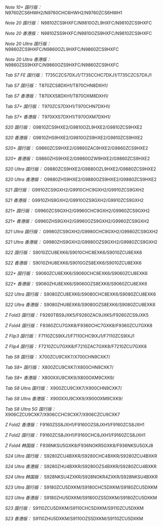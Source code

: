 *Note 10+ 国行版：*
N9760ZCS6HWH2/N9760CHC6HWH2/N9760ZCS6HWH1

*Note 20 国行版：*
N9810ZCS9HXFC/N9810OZL9HXFC/N9810ZCS9HXFC

*Note 20 香港版：*
N9810ZSS9HXFC/N9810OZS9HXFC/N9810ZCS9HXFC

*Note 20 Ultra 国行版：*
N9860ZCS9HXFC/N9860OZL9HXFC/N9860ZCS9HXFC

*Note 20 Ultra 香港版：*
N9860ZSS9HXFC/N9860OZS9HXFC/N9860ZCS9HXFC

*Tab S7 FE 国行版：*
T735CZCS7DXJ1/T735CCHC7DXJ1/T735CZCS7DXJ1

*Tab S7 国行版：*
T870ZCS8DXH1/T870CHN8DXH1/

*Tab S7 香港版：*
T870XXS8DXH1/T870OXM8DXH1/

*Tab S7+ 国行版：*
T970ZCS7DXH1/T970CHN7DXH1/

*Tab S7+ 香港版：*
T970XXS7DXH1/T970OXM7DXH1/

*S20 国行版：*
G9810ZCS9HXE2/G9810OZL9HXE2/G9810ZCS9HXE2

*S20 香港版：*
G9810ZHS9HXE2/G9810OZS9HXE2/G9810ZCS9HXE2

*S20+ 国行版：*
G9860ZCS9HXE2/G9860ZAC9HXE2/G9860ZCS9HXE2

*S20+ 香港版：*
G9860ZHS9HXE2/G9860OZW9HXE2/G9860ZCS9HXE2

*S20 Ultra 国行版：*
G9880ZCS9HXE2/G9880OZL9HXE2/G9880ZCS9HXE2

*S20 Ultra 香港版：*
G9880ZHS9HXE2/G9880OZS9HXE2/G9880ZCS9HXE2

*S21 国行版：*
G9910ZCS9GXH2/G9910CHC9GXH2/G9910ZCS9GXH2

*S21 香港版：*
G9910ZHS9GXH2/G9910OZS9GXH2/G9910ZCS9GXH2

*S21+ 国行版：*
G9960ZCS9GXH2/G9960CHC9GXH2/G9960ZCS9GXH2

*S21+ 香港版：*
G9960ZHS9GXH2/G9960OZS9GXH2/G9960ZCS9GXH2

*S21 Ultra 国行版：*
G9980ZCS9GXH2/G9980CHC9GXH2/G9980ZCS9GXH2

*S21 Ultra 香港版：*
G9980ZHS9GXH2/G9980OZS9GXH2/G9980ZCS9GXH2

*S22 国行版：*
S9010ZCU8EXK6/S9010CHC8EXK6/S9010ZCU8EXK6

*S22 香港版：*
S9010ZHU8EXK6/S9010OZS8EXK6/S9010ZCU8EXK6

*S22+ 国行版：*
S9060ZCU8EXK6/S9060CHC8EXK6/S9060ZCU8EXK6

*S22+ 香港版：*
S9060ZHU8EXK6/S9060OZS8EXK6/S9060ZCU8EXK6

*S22 Ultra 国行版：*
S9080ZCU8EXK6/S9080CHC8EXK6/S9080ZCU8EXK6

*S22 Ultra 香港版：*
S9080ZHU8EXK6/S9080OZS8EXK6/S9080ZCU8EXK6

*Z Fold3 国行版：*
F9260TBS9JXK5/F9260ZAC9JXK5/F9260ZCS9JXK5

*Z Fold4 国行版：*
F9360ZCU7GXK8/F9360CHC7GXK8/F9360ZCU7GXK8

*Z Flip3 国行版：*
F7110ZCS9IXJ1/F7110CHC9IXJ1/F7110ZCS9IXJ1

*Z Flip4 国行版：*
F7210ZCU7GXK8/F7210ZAC7GXK8/F7210ZCU7GXK8

*Tab S8 国行版：*
X700ZCU9CXK7/X700CHN9CXK7/

*Tab S8+ 国行版：*
X800ZCU9CXK7/X800CHN9CXK7/

*Tab S8+ 香港版：*
X800XXU9CXK9/X800OXM9CXK9/

*Tab S8 Ultra 国行版：*
X900ZCU9CXK7/X900CHN9CXK7/

*Tab S8 Ultra 香港版：*
X900XXU9CXK9/X900OXM9CXK9/

*Tab S8 Ultra 5G 国行版：*
X906CZCU9CXK7/X906CCHC9CXK7/X906CZCU9CXK7

*Z Fold2 香港版：*
F9160ZSS8JXH1/F9160OZS8JXH1/F9160ZCS8JXH1

*Z Fold2 国行版：*
F9160ZCS8JXH1/F9160CHC8JXH1/F9160ZCS8JXH1

*Z Fold4 韩国版：*
F936NKSU5GXK8/F936NOKR5GXK8/F936NKSU5GXJ8

*S24 Ultra 国行版：*
S9280ZCU4BXKR/S9280CHC4BXKR/S9280ZCU4BXKR

*S24 Ultra 香港版：*
S9280ZHU4BXKR/S9280OZS4BXKR/S9280ZCU4BXKR

*S24 Ultra 韩国版：*
S928NKSU4ZXKR/S928NOKR4ZXKR/S928NKSU4BXKR

*S23 Ultra 国行版：*
S9180ZCU5DXKM/S9180CHC5DXKM/S9180ZCU5DXKM

*S23 Ultra 香港版：*
S9180ZHU5DXKM/S9180OZS5DXKM/S9180ZCU5DXKM

*S23 国行版：*
S9110ZCU5DXKM/S9110CHC5DXKM/S9110ZCU5DXKM

*S23 香港版：*
S9110ZHU5DXKM/S9110OZS5DXKM/S9110ZCU5DXKM

